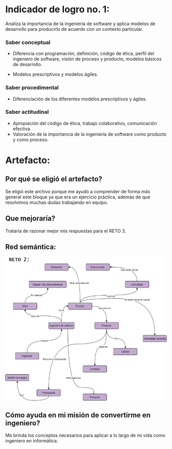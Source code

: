 # Indicador de logro no. 1:

Analiza la importancia de la ingeniería de software y aplica modelos de desarrollo para producirlo de acuerdo con un contexto particular.

### Saber conceptual

* Diferencia con programación, definición, código de ética, perfil del ingeniero de software, visión de proceso y producto, modelos básicos de desarrollo.

* Modelos prescriptivos y modelos ágiles.


### Saber procedimental

* Diferenciación de los diferentes modelos prescriptivos y ágiles.

### Saber actitudinal

* Apropiación del código de ética, trabajo colaborativo, comunicación efectiva.
* Valoración de la importancia de la ingeniería de software como producto y como proceso.


# Artefacto:

## **Por qué se eligió el artefacto?**
Se eligió este archivo porque me ayudó a comprender de forma más general este bloque ya que era un ejercicio práctica, además de que resolvimos muchas dudas trabajando en equipo.

## **Que mejoraría?**
Trataría de razonar mejor mis respuestas para el RETO 3.

## **Red semántica:**

<p align="center">
 
<img src="img/RETO2.png" title="Red semántica" width="600" height="450">
 
</p>

## **Cómo ayuda en mi misión de convertirme en ingeniero?**

Me brinda los conceptos necesarios para aplicar a lo largo de mi vida como ingeniero en informática.
